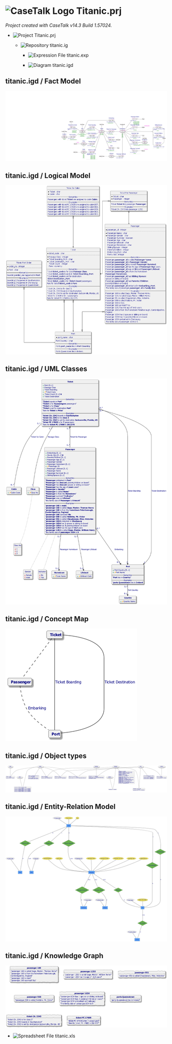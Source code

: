 ﻿# ![CaseTalk Logo](https://www.casetalk.com/images/icons/casetalk.png) Titanic.prj
*Project created with CaseTalk v14.3 Build 1.57024.*

* ![Project](https://www.casetalk.com/images/icons/prj.png) Titanic.prj

  * ![Repository](https://www.casetalk.com/images/icons/ig.png) titanic.ig

    * ![Expression File](https://www.casetalk.com/images/icons/exp.png) titanic.exp

    * ![Diagram](https://www.casetalk.com/images/icons/igd.png) titanic.igd


## titanic.igd / Fact Model

![Diagram titanic.igd / Fact Model](titanic.png)

## titanic.igd / Logical Model

![Diagram titanic.igd / Logical Model](titanic.erd.png)

## titanic.igd / UML Classes

![Diagram titanic.igd / UML Classes](titanic.uml.png)

## titanic.igd / Concept Map

![Diagram titanic.igd / Concept Map](titanic.map.png)

## titanic.igd / Object types

![Diagram titanic.igd / Object types](titanic.exp.png)

## titanic.igd / Entity-Relation Model

![Diagram titanic.igd / Entity-Relation Model](titanic.er.png)

## titanic.igd / Knowledge Graph

![Diagram titanic.igd / Knowledge Graph](titanic.kg.png)
  * ![Spreadsheet File](https://www.casetalk.com/images/icons/unknown.png) titanic.xls

